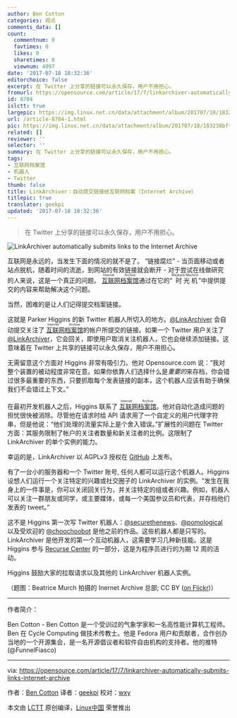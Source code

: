 ```yaml
---
author: Ben Cotton
categories: 观点
comments_data: []
count:
  commentnum: 0
  favtimes: 0
  likes: 0
  sharetimes: 0
  viewnum: 4097
date: '2017-07-18 18:32:36'
editorchoice: false
excerpt: 在 Twitter 上分享的链接可以永久保存，用户不用担心。
fromurl: https://opensource.com/article/17/7/linkarchiver-automatically-submits-links-internet-archive
id: 8704
islctt: true
largepic: https://img.linux.net.cn/data/attachment/album/201707/18/183238bftehtmgtegmbysm.jpg
url: /article-8704-1.html
pic: https://img.linux.net.cn/data/attachment/album/201707/18/183238bftehtmgtegmbysm.jpg.thumb.jpg
related: []
reviewer: ''
selector: ''
summary: 在 Twitter 上分享的链接可以永久保存，用户不用担心。
tags:
- 互联网档案馆
- 机器人
- Twitter
thumb: false
title: LinkArchiver：自动提交链接给互联网档案（Internet Archive）
titlepic: true
translator: geekpi
updated: '2017-07-18 18:32:36'
---
```



> 
> 在 Twitter 上分享的链接可以永久保存，用户不用担心。
> 
> 
> 


![LinkArchiver automatically submits links to the Internet Archive](https://img.linux.net.cn/data/attachment/album/201707/18/183238bftehtmgtegmbysm.jpg "LinkArchiver automatically submits links to the Internet Archive")


互联网是永远的，当发生下面的情况的就不是了。 “链接腐烂” - 当页面移动或者站点脱机，随着时间的流逝，到网站的有效链接就会断开 - 对于尝试在线做研究的人来说，这是一个真正的问题。<ruby> <a href="https://archive.org/">  互联网档案馆 </a> <rp>  （ </rp> <rt>  Internet Archive </rt> <rp>  ） </rp></ruby>通过在它的“<ruby> 时光机 <rp>  （ </rp> <rt>  Wayback Machine </rt> <rp>  ） </rp></ruby>”中提供提交的内容来帮助解决这个问题。


当然，困难的是让人们记得提交档案链接。


这就是 Parker Higgins 的新 Twitter 机器人所切入的地方。[@LinkArchiver](https://twitter.com/linkarchiver) 会自动提交关注了<ruby> <a href="https://archive.org/">  互联网档案馆 </a> <rp>  （ </rp> <rt>  Internet Archive </rt> <rp>  ） </rp></ruby>的帐户所提交的链接。如果一个 Twitter 用户关注了 [@LinkArchiver](https://twitter.com/linkarchiver)，它会回关，即使用户取消关注机器人，它也会继续添加链接。这意味着在 Twitter 上共享的链接可以永久保存，用户不用担心。


无需留意这个方面对 Higgins 非常有吸引力。他对 Opensource.com 说：“我对整个装置的被动程度非常在意。如果你依靠人们选择什么是*重要的*来存档，你会错过很多最重要的东西，只要抓取每个发表链接的副本，这个机器人应该有助于确保我们不会错过上下文。”


在最初开发机器人之后，Higgins 联系了<ruby> <a href="https://archive.org/">  互联网档案馆 </a> <rp>  （ </rp> <rt>  Internet Archive </rt> <rp>  ） </rp></ruby>。他对自动化造成问题的担忧很快被消除。尽管他在请求时给 API 请求用了一个自定义的用户代理字符串，但是他说：“他们处理的流量实际上是个舍入错误。”扩展性的问题在 Twitter 方面：其服务限制了帐户的关注者数量和新关注者的比例。这限制了 LinkArchiver 的单个实例的能力。


幸运的是，LinkArchiver 以 AGPLv3 授权在 [GitHub](https://github.com/thisisparker/linkarchiver) 上发布。


有了一台小的服务器和一个 Twitter 账号, 任何人都可以运行这个机器人。Higgins 设想人们运行一个关注特定的兴趣或社交圈子的 LinkArchiver 的实例。“发生在我身上的一件事是，你可以关闭回关行为，并关注特定的组或者兴趣。例如，机器人可以关注一群朋友或同学，或主要媒体，或每一个美国参议员和代表，并存档他们发表的 tweet。”


这不是 Higgins 第一次写 Twitter 机器人：[@securethenews](https://twitter.com/securethenews)、[@pomological](https://twitter.com/pomological) 以及受欢迎的 [@choochoobot](https://twitter.com/choochoobot) 是他之前的作品。这些机器人都是只写的。 LinkArchiver 是他开发的第一个互动机器人，这需要学习几种新技能。这是 Higgins 参与 [Recurse Center](https://www.recurse.com/) 的一部分，这是为程序员进行的为期 12 周的活动。


Higgins 鼓励大家的拉取请求以及其他的 LinkArchiver 机器人实例。


（题图：Beatrice Murch 拍摄的 Inernet Archive 总部; CC BY ([on Flickr](https://www.flickr.com/photos/blmurch/5079018246/))）




---


作者简介：


Ben Cotton - Ben Cotton 是一个受训过的气象学家和一名高性能计算机工程师。Ben 在 Cycle Computing 做技术传教士。他是 Fedora 用户和贡献者，合作创办当地的一个开源集会，是一名开源倡议者和软件自由机构的支持者。他的推特 (@FunnelFiasco)




---


via: <https://opensource.com/article/17/7/linkarchiver-automatically-submits-links-internet-archive>


作者：[Ben Cotton](https://opensource.com/users/bcotton) 译者：[geekpi](https://github.com/geekpi) 校对：[wxy](https://github.com/wxy)


本文由 [LCTT](https://github.com/LCTT/TranslateProject) 原创编译，[Linux中国](https://linux.cn/) 荣誉推出